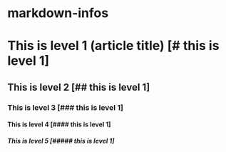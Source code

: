 # markdown-infos

  # This is level 1 (article title) [# this is level 1]
  ## This is level 2 [## this is level 1]
### This is level 3 [### this is level 1]
#### This is level 4 [#### this is level 1]
##### This is level 5 [##### this is level 1]
